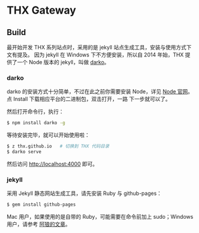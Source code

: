 # THX Gateway

## Build

最开始开发 THX 系列站点时，采用的是 jekyll 站点生成工具，安装与使用方式下文有提及。
因为 jekyll 在 Windows 下不方便安装，所以自 2014 年始，THX 提供了一个 Node 版本的
jekyll，叫做 [darko](https://github.com/dotnil/darko)。

### darko

darko 的安装方式十分简单，不过在此之前你需要安装 Node，详见
[Node 官网](http://nodejs.org)。点 Install 下载相应平台的二进制包，双击打开，一路
下一步就可以了。

然后打开命令行，执行：

```bash
$ npm install darko -g
```

等待安装完毕，就可以开始使用啦：

```bash
$ z thx.github.io   # 切换到 THX 代码目录
$ darko serve
```

然后访问 <http://localhost:4000> 即可。

### jekyll

采用 Jekyll 静态网站生成工具，请先安装 Ruby 与 github-pages：

```bash
$ gem install github-pages
```

Mac 用户，如果使用的是自带的 Ruby，可能需要在命令前加上 sudo；Windows 用户，请参考
[阿狼的文章](http://stormtea123.github.io/jekyll-window7.av/)。
